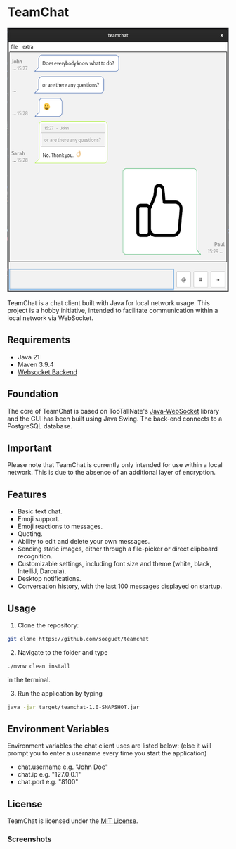 # TeamChat

<div style="text-align: center;">
<img src="pictures/img.png" alt="img" height="600"/>
</div>

TeamChat is a chat client built with Java for local network usage. This project is a hobby initiative, intended to facilitate communication within a local network via WebSocket.

## Requirements

- Java 21
- Maven 3.9.4
- [Websocket Backend](https://github.com/soeguet/teamsocket)

## Foundation

The core of TeamChat is based on TooTallNate's [Java-WebSocket](https://github.com/TooTallNate/Java-WebSocket) library and the GUI has been built using Java Swing. The back-end connects to a PostgreSQL database.

## Important

Please note that TeamChat is currently only intended for use within a local network. This is due to the absence of an additional layer of encryption.

## Features

- Basic text chat.
- Emoji support.
- Emoji reactions to messages.
- Quoting.
- Ability to edit and delete your own messages.
- Sending static images, either through a file-picker or direct clipboard recognition.
- Customizable settings, including font size and theme (white, black, IntelliJ, Darcula).
- Desktop notifications.
- Conversation history, with the last 100 messages displayed on startup.

## Usage

1. Clone the repository: 
```bash
git clone https://github.com/soeguet/teamchat
```
2. Navigate to the folder and type 
```bash
./mvnw clean install
``` 
in the terminal.

3. Run the application by typing 
```bash
java -jar target/teamchat-1.0-SNAPSHOT.jar
```

## Environment Variables
Environment variables the chat client uses are listed below: (else it will prompt you to enter a username every time you start the application)
- chat.username e.g. "John Doe" 
- chat.ip e.g. "127.0.0.1"
- chat.port e.g. "8100"

## License

TeamChat is licensed under the [MIT License](https://opensource.org/license/mit/).

### Screenshots